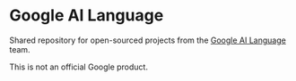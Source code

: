 # Google AI Language

Shared repository for open-sourced projects from the [Google AI Language](https://ai.google/research/teams/language/) team.

This is not an official Google product.
